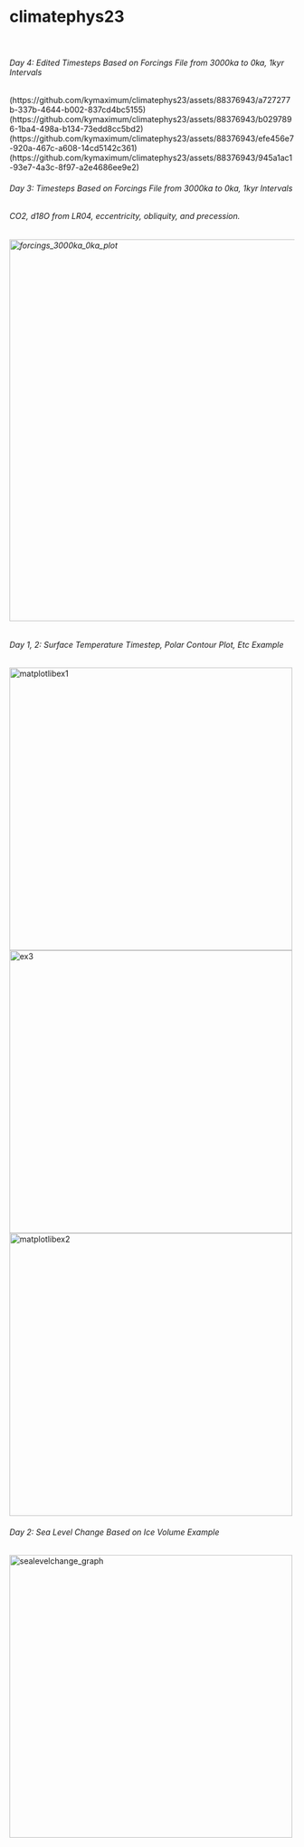 # climatephys23
<br />

<h6> Day 4: Edited Timesteps Based on Forcings File from 3000ka to 0ka, 1kyr Intervals </h6>
(https://github.com/kymaximum/climatephys23/assets/88376943/a727277b-337b-4644-b002-837cd4bc5155)
(https://github.com/kymaximum/climatephys23/assets/88376943/b0297896-1ba4-498a-b134-73edd8cc5bd2)
(https://github.com/kymaximum/climatephys23/assets/88376943/efe456e7-920a-467c-a608-14cd5142c361)
(https://github.com/kymaximum/climatephys23/assets/88376943/945a1ac1-93e7-4a3c-8f97-a2e4686ee9e2)

<h6> Day 3: Timesteps Based on Forcings File from 3000ka to 0ka, 1kyr Intervals </h6>
<h6> CO2,  d18O from LR04, eccentricity, obliquity, and  precession. <h6>
<img width="675" alt="forcings_3000ka_0ka_plot" src="https://github.com/kymaximum/climatephys23/assets/88376943/208a04e9-c499-4cbd-ae7f-ed8d9105cc75">

<h6> Day 1, 2: Surface Temperature Timestep, Polar Contour Plot, Etc Example </h6>
<img width="500" alt="matplotlibex1" src="https://github.com/kymaximum/climatephys23/assets/88376943/b82a5338-c386-4e05-a407-0e507c4eaed7">
<img width="500" alt="ex3" src="https://github.com/kymaximum/climatephys23/assets/88376943/01eff1e9-3d9e-4d48-8ddd-94edc7eecf58">
<img width="500" alt="matplotlibex2" src="https://github.com/kymaximum/climatephys23/assets/88376943/6a235220-7fa9-4290-ab93-d36f4e7dfe78">

<h6> Day 2: Sea Level Change Based on Ice Volume Example</h6>
<img width="500" alt="sealevelchange_graph" src="https://github.com/kymaximum/climatephys23/assets/88376943/0bf73523-ceed-46c4-afef-81f7d9bb0b0a">
